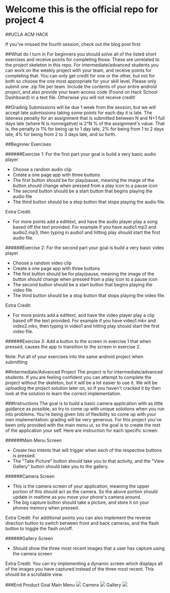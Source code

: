 # Welcome this is the official repo for project 4
##UCLA ACM HACK

If you've missed the fourth session, check out the blog post first: 

##What do I turn in
For beginners you should solve all of the listed short exercises and receive points for completing those. These are unrelated to the project skeleton in this repo. For intermediate/advanced students you can work on the weekly project with your team, and receive points for completing that. You can only get credit for one or the other, but not for both so choose the one most appropriate for your skill level. Please only submit one .zip file per team. Include the contents of your entire android project, and also provide your team access code (Found on Hack School Dashboard) in a text file. Otherwise you will not receive credit! 

##Grading
Submissions will be due 1 week from the session, but we will accept late submissions taking some points for each day it is late. The lateness penalty for an assignment that is submitted between N and N+1 full days late (where N is nonnegative) is 2^N % of the assignment's value. That is, the penalty is 1% for being up to 1 day late, 2% for being from 1 to 2 days late, 4% for being from 2 to 3 days late, and so forth.

##Beginner Exercises

######Exercise 1:
For the first part your goal is build a very basic audio player
* Choose a random audio clip 
* Create a one page app with three buttons
* The first button should be for play/pause, meaning the image of the button should change when pressed from a play icon to a pause icon
* The second button should be a start button that begins playing the audio file
* The third button should be a stop button that stops playing the audio file.

Extra Credit: 
* For more points add a edittext, and have the audio player play a song based off the text provided. For example if you have audio1.mp3 and audio2.mp3, then typing in audio1 and hitting play should start the first audio file. 


######Exercise 2:
For the second part your goal is build a very basic video player
* Choose a random video clip 
* Create a one page app with three buttons
* The first button should be for play/pause, meaning the image of the button should change when pressed from a play icon to a pause icon
* The second button should be a start button that begins playing the video file
* The third button should be a stop button that stops playing the video file.

Extra Credit: 
* For more points add a edittext, and have the video player play a clip based off the text provided. For example if you have video1.mkv and video2.mkv, then typing in video1 and hitting play should start the first video file. 


######Exercise 3:
Add a button to the screen in exercise 1 that when pressed, causes the app to transition to the screen in exercise 2.

Note: Put all of your exercises into the same android project when submitting

##Intermediate/Advanced Project
The project is for intermediate/advanced students. If you are feeling confident you can attempt to 
complete the project without the skeleton, but it will be a lot easier to use it. We will be uploading the project solution later on, so if you haven't cracked it by then look at the solution to learn the correct implementation.

###Instructions
The goal is to build a basic camera application with as little guidance as possible, so try to come up with unique solutions when you run into problems. You're being given lots of flexibility so come up with your own implementation: grading will be very generous. For this project you've been only provided with the main menu ui, so the goal is to create the rest of the application your self. Here are instruction for each specific screen:

######Main Menu Screen
* Create two intents that will trigger when each of the respective buttons is pressed. 
* The "Take Picture" button should take you to that activity, and the "View Gallery" button should take you to the gallery. 

######Camera Screen
* This is the camera screen of your application, meaning the upper portion of this should act as the camera. So the above portion should update in realtime as you move your phone's camera around. 
* The big capture button should take a picture, and store it on your phones memory when pressed.

Extra Credit:
For additional points you can also implement the reverse direction button to switch between front and back cameras, and the flash button to toggle the flash on/off.

######Gallery Screen
* Should show the three most recent images that a user has capture using the camera screen

Extra Credit:
You can try implementing a dynamic screen which displays all of the images you have captured instead of the three most recent. This should be a scrollable view.

###End Product Goal
Main Menu
![](https://s3-us-west-1.amazonaws.com/acm-hack-ghost/2017/02/BruinCam-Menu_nexus5x-portrait.png)
Camera 
![](https://s3-us-west-1.amazonaws.com/acm-hack-ghost/2017/02/BruinCam-Camera_nexus5x-portrait.png)
Gallery
![](https://s3-us-west-1.amazonaws.com/acm-hack-ghost/2017/02/BruinCam-Gallery_nexus5x-portrait.png)
